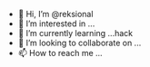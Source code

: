 - 👋 Hi, I’m @reksional
- 👀 I’m interested in ...
- 🌱 I’m currently learning ...hack
- 💞️ I’m looking to collaborate on ...
- 📫 How to reach me ...

<!---
reksional/reksional is a ✨ special ✨ repository because its `README.md` (this file) appears on your GitHub profile.

You can click the Preview link to take a look at your changes.
--->
